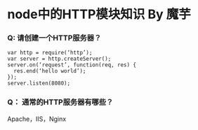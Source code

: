 # node中的HTTP模块知识 By 魔芋

### Q: 请创建一个HTTP服务器？
	var http = require(‘http’);
	var server = http.createServer();
	server.on(‘request’, function(req, res) {
	  res.end(‘hello world’);
	});
	server.listen(8080);



### Q： 通常的HTTP服务器有哪些？

Apache，IIS，Nginx














